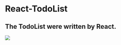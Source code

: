 # React-TodoList

## The TodoList were written by React.

  <img src="http://upload-images.jianshu.io/upload_images/1860303-447a77f7b0cd99e2.png?imageMogr2/auto-orient/strip%7CimageView2/2/w/1240" />
